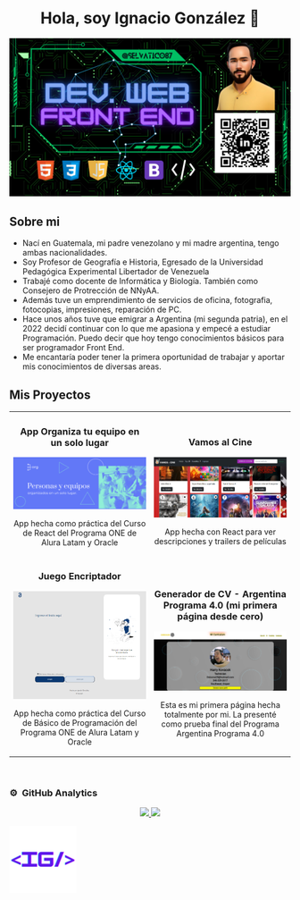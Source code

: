 <div align="center">
  <h1 align="center">Hola, soy Ignacio González 👋</h1>
</div>
<img src="https://github.com/selvatico87/selvatico87/blob/7c241a72427f3059cb897034fba225f8abe42571/Banner%20Ignacio.png"/>


## Sobre mi

- Nací en Guatemala, mi padre venezolano y mi madre argentina, tengo ambas nacionalidades.
- Soy Profesor de Geografía e Historia, Egresado de la Universidad Pedagógica Experimental Libertador de Venezuela
- Trabajé como docente de Informática y Biología. También como Consejero de Protrección de NNyAA.
- Además tuve un emprendimiento de servicios de oficina, fotografia, fotocopias, impresiones, reparación de PC.
- Hace unos años tuve que emigrar a Argentina (mi segunda patria), en el 2022 decidí continuar con lo que me apasiona
  y empecé a estudiar Programación. Puedo decir que hoy tengo conocimientos básicos para ser programador Front End. 
- Me encantaría poder tener la primera oportunidad de trabajar y aportar mis conocimientos de diversas areas.

## Mis Proyectos ##
<table>
  <tr>
  <td width="50%">
  <h3 align="center">App Organiza tu equipo en un solo lugar</h3>
  <div align="center">
  <a href="https://org2.vercel.app/" target="_blank"><img src="https://github.com/selvatico87/selvatico87/blob/1dc805175026cada7b972bd7255d6ab6cf6d1e81/org.png" width="400" alt="App Org hecha con React"></a>
  
  <p>App hecha como práctica del Curso de React del Programa ONE de Alura Latam y Oracle</p>
  </div>

  </td>

  <td width="50%">
                 <br>
  <h3 align="center">Vamos al Cine</h3>
  <div align="center">                                       
  <a href="https://vamos-al-cine.vercel.app/" target="_blank"><img src="https://github.com/selvatico87/selvatico87/blob/cc3b576500eea92ef6a20ef60bbe76363ba63fea/vamos-al-cine.png" width="400" alt="Caputara imagen pagina Vamos al Cine"></a>
  <br>
  
  </p> App hecha con React para ver descripciones y trailers de películas</p>
  </div>       
  <tr>
  <td width="50%">
  <h3 align="center">Juego Encriptador</h3>
  <div align="center">
  <a href="https://encriptador-henna.vercel.app/" target="_blank"><img src="https://github.com/selvatico87/selvatico87/blob/cc3b576500eea92ef6a20ef60bbe76363ba63fea/encriptador.png" width="400" alt="Encriptador"></a>
  
  <p>App hecha como práctica del Curso de Básico de Programación del Programa ONE de Alura Latam y Oracle</p>
  </div>

  </td>

  <td width="50%">
                 <br>
  <h3 align="center">Generador de CV - Argentina Programa 4.0 (mi primera página desde cero)</h3>
  <div align="center">                                       
  <a href="https://cv-arg-progama4-0.vercel.app/" target="_blank"><img src="https://github.com/selvatico87/selvatico87/blob/b0383f7989458c8ed97f618c015269373e831136/cv-arg-programa4.png" width="400" alt="Caputara imagen pagina CV"></a>
  <br>
  
  </p> Esta es mi primera página hecha totalmente por mi. La presenté como prueba final del Programa Argentina Programa 4.0</p>
  </div>
</table>                                                                                 

<br>

### ⚙️ &nbsp;GitHub Analytics ###

<p align="center">
  <a href="https://github.com/selvatico87">
    <img height="180em" src="https://github-readme-stats-eight-theta.vercel.app/api?username=selvatico87&show_icons=true&theme=algolia&include_all_commits=true&count_private=true"/>
    <img height="180em" src="https://github-readme-stats-eight-theta.vercel.app/api/top-langs/?username=selvatico87&layout=compact&langs_count=8&theme=algolia"/>
  </a>
</p>
<div aling="center">
  <img aling="center" src="https://github.com/selvatico87/selvatico87/blob/7c241a72427f3059cb897034fba225f8abe42571/IG.png" width="120px" />
</div>

